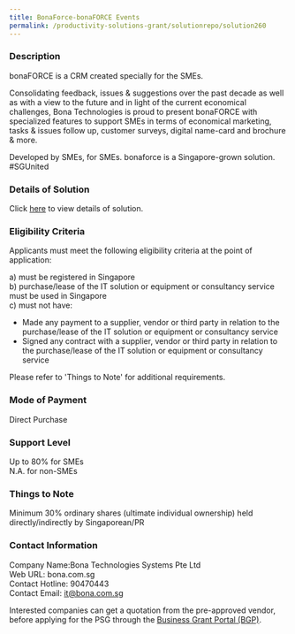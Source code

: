 ```yaml
---
title: BonaForce-bonaFORCE Events
permalink: /productivity-solutions-grant/solutionrepo/solution260
---
```


### Description

bonaFORCE is a CRM created specially for the SMEs.

Consolidating feedback, issues & suggestions over the past decade as well as with a view to the future and in light of the current economical challenges, Bona Technologies is proud to present bonaFORCE with specialized features to support SMEs in terms of economical marketing, tasks & issues follow up, customer surveys, digital name-card and brochure & more.

Developed by SMEs, for SMEs. bonaforce is a Singapore-grown solution. #SGUnited

### Details of Solution

Click <a href='https://www.gobusiness.gov.sg/images/psg/Desensitised_BonaForce_Annex_3_Part_34.pdf' target='_blank'>here</a> to view details of solution.

### Eligibility Criteria

Applicants must meet the following eligibility criteria at the point of application:

a) must be registered in Singapore <br>
b) purchase/lease of the IT solution or equipment or consultancy service must be used in Singapore <br>
c) must not have:
- Made any payment to a supplier, vendor or third party in relation to the purchase/lease of the IT solution or equipment or consultancy service
- Signed any contract with a supplier, vendor or third party in relation to the purchase/lease of the IT solution or equipment or consultancy service

Please refer to 'Things to Note' for additional requirements.

### Mode of Payment
Direct Purchase

### Support Level
Up to 80% for SMEs <br>
N.A. for non-SMEs

### Things to Note
Minimum 30% ordinary shares (ultimate individual ownership) held directly/indirectly by Singaporean/PR

### Contact Information
Company Name:Bona Technologies Systems Pte Ltd <br>Web URL: bona.com.sg <br>Contact Hotline: 90470443 <br>Contact Email: it@bona.com.sg <br>

Interested companies can get a quotation from the pre-approved vendor, before applying for the PSG through the <a target='_blank' href='https://www.businessgrants.gov.sg/'>Business Grant Portal (BGP)</a>.
